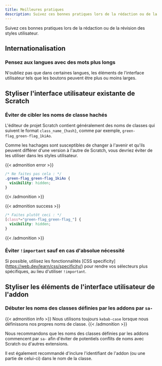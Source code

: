 ```yaml
---
title: Meilleures pratiques
description: Suivez ces bonnes pratiques lors de la rédaction ou de la révision des styles utilisateur.
---
```


Suivez ces bonnes pratiques lors de la rédaction ou de la révision des styles utilisateur.


<!-- A FAIRE : ## Support du mode sombre pour les addons -->
<!-- Exemples sur le référencement des variables CSS de editor-dark-mode, dark-www et scratchr2 -->


## Internationalisation

### Pensez aux langues avec des mots plus longs

N'oubliez pas que dans certaines langues, les éléments de l'interface utilisateur tels que les boutons peuvent être plus ou moins larges.

<!-- A FAIRE : ### Prendre en charge les langues de droite à gauche (RTL) -->


## Styliser l'interface utilisateur existante de Scratch


### Éviter de cibler les noms de classe hachés

L'éditeur de projet Scratch contient généralement des noms de classes qui suivent le format `class_name_{hash}`, comme par exemple, `green-flag_green-flag_1kiAo`.

Comme les hachages sont susceptibles de changer à l'avenir et qu'ils peuvent différer d'une version à l'autre de Scratch, vous devriez éviter de les utiliser dans les styles utilisateur.

{{< admonition error >}}
```css
/* Ne faites pas cela : */
.green-flag_green-flag_1kiAo {
  visibility: hidden;
}
```
{{< /admonition >}}

{{< admonition success >}}
```css
/* Faites plutôt ceci : */
[class*="green-flag_green-flag_"] {
  visibility: hidden;
}
```
{{< /admonition >}}

### Éviter `!important` sauf en cas d'absolue nécessité

Si possible, utilisez les fonctionnalités [CSS specificity] (https://web.dev/learn/css/specificity/) pour rendre vos sélecteurs plus spécifiques, au lieu d'utiliser `!important`.
<!-- Cela pourrait être plus détaillé -->


## Styliser les éléments de l'interface utilisateur de l'addon


### Débuter les noms des classes définies par les addons par `sa-`

{{< admonition info >}}
Nous utilisons toujours `kebab-case` lorsque nous définissons nos propres noms de classe.
{{< /admonition >}}

Nous recommandons que les noms des classes définies par les addons commencent par `sa-` afin d'éviter de potentiels conflits de noms avec Scratch ou d'autres extensions.

Il est également recommandé d'inclure l'identifiant de l'addon (ou une partie de celui-ci) dans le nom de la classe.

<!-- A FAIRE : ### Expliquer l'utilisation de z-index dans l'éditeur Scratch et les concepts associés -->
